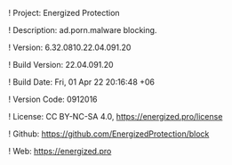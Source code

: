 ! Project: Energized Protection

! Description: ad.porn.malware blocking.

! Version: 6.32.0810.22.04.091.20

! Build Version: 22.04.091.20

! Build Date: Fri, 01 Apr 22 20:16:48 +06

! Version Code: 0912016

! License: CC BY-NC-SA 4.0, https://energized.pro/license

! Github: https://github.com/EnergizedProtection/block

! Web: https://energized.pro
